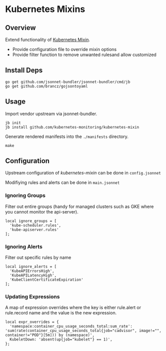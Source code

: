 # Kubernetes Mixins 

## Overview

Extend functionality of [Kubernetes Mixin](https://github.com/kubernetes-monitoring/kubernetes-mixin).

- Provide configuration file to override mixin options
- Provide filter function to remove unwanted rulesand allow customized

## Install Deps

```
go get github.com/jsonnet-bundler/jsonnet-bundler/cmd/jb
go get github.com/brancz/gojsontoyaml  
```

## Usage

Import vendor upstream via jsonnet-bundler.
```
jb init
jb install github.com/kubernetes-monitoring/kubernetes-mixin
```

Generate rendered manifests into the `./manifests` directory.

```
make
```

## Configuration

Upstream configuration of *kubernetes-mixin* can be done in `config.jsonnet`

Modifiying rules and alerts can be done in `main.jsonnet`

### Ignoring Groups

Filter out entire groups (handy for managed clusters such as GKE where you cannot monitor the api-server).

```
local ignore_groups = [
  'kube-scheduler.rules',
  'kube-apiserver.rules'
];
```

### Ignoring Alerts

Filter out specific rules by name

```
local ignore_alerts = [
  'KubeAPIErrorsHigh',
  'KubeAPILatencyHigh',
  'KubeClientCertificateExpiration'
];
```

### Updating Expressions

A map of expression overrides where the key is either rule.alert or rule.record name and the value is the new expression.

```
local expr_overrides = {
  'namespace:container_cpu_usage_seconds_total:sum_rate': 'sum(rate(container_cpu_usage_seconds_total{job="cadvisor", image!="", container!="POD"}[5m])) by (namespace)',
  KubeletDown: 'absent(up{job="kubelet"} == 1)',
};
```
